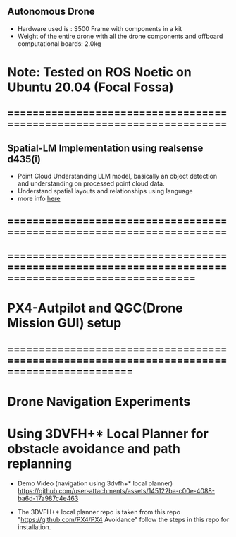 



## Autonomous Drone
- Hardware used is : S500 Frame with components in a kit
- Weight of the entire drone with all the drone components and offboard computational boards: 2.0kg

# Note: Tested on ROS Noetic on Ubuntu 20.04 (Focal Fossa)



## ======================================================================
## Spatial-LM Implementation using realsense d435(i)

- Point Cloud Understanding LLM model, basically an object detection and understanding on processed point cloud data.
- Understand spatial layouts and relationships using language
- more info [here](https://huggingface.co/manycore-research/SpatialLM-Llama-1B)

## ======================================================================

## ====================================================================================================
# PX4-Autpilot and QGC(Drone Mission GUI) setup
## ==========================================================================================
# Drone Navigation Experiments
# Using 3DVFH+* Local Planner for obstacle avoidance and path replanning

- Demo Video (navigation using 3dvfh+* local planner)
   https://github.com/user-attachments/assets/145122ba-c00e-4088-ba6d-17a987c4e463


- The 3DVFH+* local planner repo is taken from this repo "https://github.com/PX4/PX4 Avoidance" follow the steps in this repo for installation.
